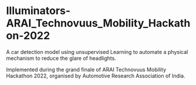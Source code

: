 # Illuminators-ARAI_Technovuus_Mobility_Hackathon-2022
A car detection model using unsupervised Learning to automate a physical mechanism to reduce the glare of headlights.

Implemented during the grand finale of ARAI Technovuus Mobility Hackathon 2022, organised by Automotive Research Association of India.
